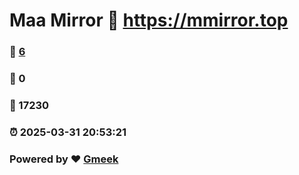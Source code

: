 # Maa Mirror :link: https://mmirror.top 
### :page_facing_up: [6](https://mmirror.top/tag.html) 
### :speech_balloon: 0 
### :hibiscus: 17230 
### :alarm_clock: 2025-03-31 20:53:21 
### Powered by :heart: [Gmeek](https://github.com/Meekdai/Gmeek)
